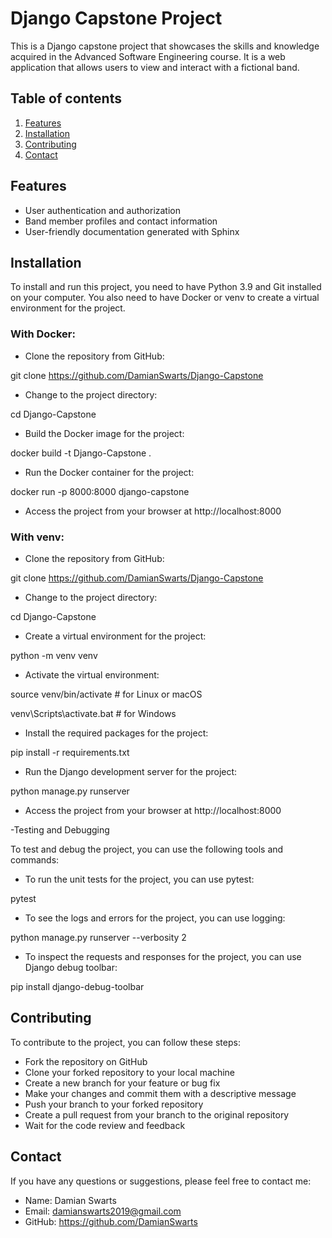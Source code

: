 # Django Capstone Project

This is a Django capstone project that showcases the skills and knowledge acquired in the Advanced Software Engineering course. It is a web application that allows users to view and interact with a fictional band.

## Table of contents
1. [Features](#features)
2. [Installation](#installation)
3. [Contributing](#contributing)
4. [Contact](#contact)

## Features

- User authentication and authorization
- Band member profiles and contact information
- User-friendly documentation generated with Sphinx

## Installation

To install and run this project, you need to have Python 3.9 and Git installed on your computer. You also need to have Docker or venv to create a virtual environment for the project.

### With Docker:

- Clone the repository from GitHub:

git clone https://github.com/DamianSwarts/Django-Capstone

- Change to the project directory:

cd Django-Capstone

- Build the Docker image for the project:

docker build -t Django-Capstone .

- Run the Docker container for the project:

docker run -p 8000:8000 django-capstone

- Access the project from your browser at http://localhost:8000

### With venv:

- Clone the repository from GitHub:

git clone https://github.com/DamianSwarts/Django-Capstone

- Change to the project directory:

cd Django-Capstone

- Create a virtual environment for the project:

python -m venv venv

- Activate the virtual environment:

source venv/bin/activate # for Linux or macOS

venv\Scripts\activate.bat # for Windows

- Install the required packages for the project:

pip install -r requirements.txt

- Run the Django development server for the project:

python manage.py runserver

- Access the project from your browser at http://localhost:8000

-Testing and Debugging

 To test and debug the project, you can use the following tools and commands:

- To run the unit tests for the project, you can use pytest:

pytest

- To see the logs and errors for the project, you can use logging:

python manage.py runserver --verbosity 2

- To inspect the requests and responses for the project, you can use Django debug toolbar:

pip install django-debug-toolbar

## Contributing
To contribute to the project, you can follow these steps:

- Fork the repository on GitHub
- Clone your forked repository to your local machine
- Create a new branch for your feature or bug fix
- Make your changes and commit them with a descriptive message
- Push your branch to your forked repository
- Create a pull request from your branch to the original repository
- Wait for the code review and feedback

## Contact
If you have any questions or suggestions, please feel free to contact me:

- Name: Damian Swarts
- Email: damianswarts2019@gmail.com
- GitHub: https://github.com/DamianSwarts
